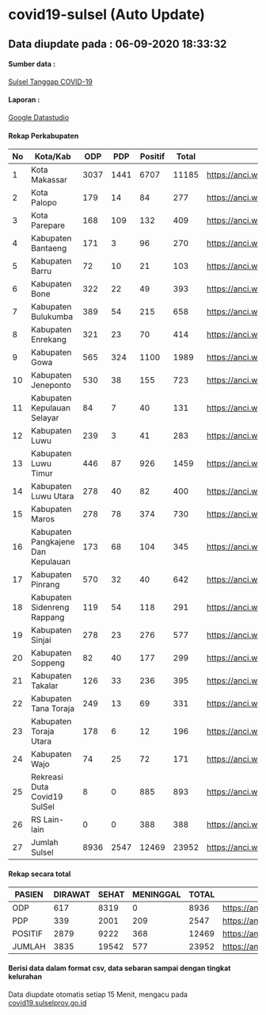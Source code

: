 
# covid19-sulsel (Auto Update)

## Data diupdate pada : 06-09-2020 18:33:32

#### Sumber data :
[Sulsel Tanggap COVID-19](https://covid19.sulselprov.go.id)

#### Laporan :
[Google Datastudio](https://datastudio.google.com/s/jythWGc1j4w)

#### Rekap Perkabupaten 
|No|Kota/Kab|ODP|PDP|Positif|Total|Link|
| --- | --- | --- | --- | --- | --- | --- |
|1|Kota Makassar|3037|1441|6707|11185|https://anci.web.id/cor/kota_makassar|
|2|Kota Palopo|179|14|84|277|https://anci.web.id/cor/kota_palopo|
|3|Kota Parepare|168|109|132|409|https://anci.web.id/cor/kota_parepare|
|4|Kabupaten Bantaeng|171|3|96|270|https://anci.web.id/cor/kabupaten_bantaeng|
|5|Kabupaten Barru|72|10|21|103|https://anci.web.id/cor/kabupaten_barru|
|6|Kabupaten Bone|322|22|49|393|https://anci.web.id/cor/kabupaten_bone|
|7|Kabupaten Bulukumba|389|54|215|658|https://anci.web.id/cor/kabupaten_bulukumba|
|8|Kabupaten Enrekang|321|23|70|414|https://anci.web.id/cor/kabupaten_enrekang|
|9|Kabupaten Gowa|565|324|1100|1989|https://anci.web.id/cor/kabupaten_gowa|
|10|Kabupaten Jeneponto|530|38|155|723|https://anci.web.id/cor/kabupaten_jeneponto|
|11|Kabupaten Kepulauan Selayar|84|7|40|131|https://anci.web.id/cor/kabupaten_kepulauan_selayar|
|12|Kabupaten Luwu|239|3|41|283|https://anci.web.id/cor/kabupaten_luwu|
|13|Kabupaten Luwu Timur|446|87|926|1459|https://anci.web.id/cor/kabupaten_luwu_timur|
|14|Kabupaten Luwu Utara|278|40|82|400|https://anci.web.id/cor/kabupaten_luwu_utara|
|15|Kabupaten Maros|278|78|374|730|https://anci.web.id/cor/kabupaten_maros|
|16|Kabupaten Pangkajene Dan Kepulauan|173|68|104|345|https://anci.web.id/cor/kabupaten_pangkajene_dan_kepulauan|
|17|Kabupaten Pinrang|570|32|40|642|https://anci.web.id/cor/kabupaten_pinrang|
|18|Kabupaten Sidenreng Rappang|119|54|118|291|https://anci.web.id/cor/kabupaten_sidenreng_rappang|
|19|Kabupaten Sinjai|278|23|276|577|https://anci.web.id/cor/kabupaten_sinjai|
|20|Kabupaten Soppeng|82|40|177|299|https://anci.web.id/cor/kabupaten_soppeng|
|21|Kabupaten Takalar|126|33|236|395|https://anci.web.id/cor/kabupaten_takalar|
|22|Kabupaten Tana Toraja|249|13|69|331|https://anci.web.id/cor/kabupaten_tana_toraja|
|23|Kabupaten Toraja Utara|178|6|12|196|https://anci.web.id/cor/kabupaten_toraja_utara|
|24|Kabupaten Wajo|74|25|72|171|https://anci.web.id/cor/kabupaten_wajo|
|25|Rekreasi Duta Covid19 SulSel|8|0|885|893|https://anci.web.id/cor/rekreasi_duta_covid19_sulsel|
|26|RS Lain-lain|0|0|388|388|https://anci.web.id/cor/rs_lain-lain|
|27|Jumlah Sulsel|8936|2547|12469|23952|https://anci.web.id/cor/jumlah_sulsel|

#### Rekap secara total

| PASIEN | DIRAWAT | SEHAT | MENINGGAL | TOTAL | LINK |
| ---- | -------- | ---- | ---- |  ---- | ---- |
| ODP | 617 | 8319 | 0 | 8936 | https://anci.web.id/cor/odp_detail.html |
| PDP | 339 | 2001 | 209 | 2547 | https://anci.web.id/cor/pdp_detail.html |
| POSITIF | 2879 | 9222 | 368 | 12469 | https://anci.web.id/cor/positif_detail.html |
| JUMLAH | 3835 | 19542 | 577 | 23952 | https://anci.web.id/cor/jumlah_sulsel/ |

 
#### Berisi data dalam format csv, data sebaran sampai dengan tingkat kelurahan

Data diupdate otomatis setiap 15 Menit, mengacu pada [covid19.sulselprov.go.id](https://covid19.sulselprov.go.id)


